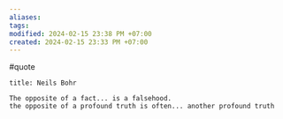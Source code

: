 ```yaml
---
aliases: 
tags: 
modified: 2024-02-15 23:38 PM +07:00
created: 2024-02-15 23:33 PM +07:00
---
```

#quote

```ad-quote
title: Neils Bohr

The opposite of a fact... is a falsehood.
the opposite of a profound truth is often... another profound truth
```
